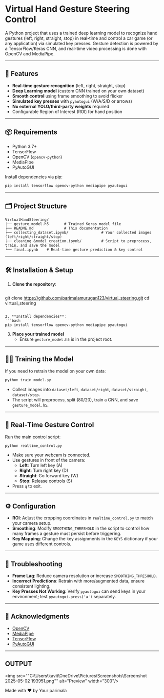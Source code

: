 # Virtual Hand Gesture Steering Control

A Python project that uses a trained deep learning model to recognize hand gestures (left, right, straight, stop) in real-time and control a car game (or any application) via simulated key presses. Gesture detection is powered by a TensorFlow/Keras CNN, and real-time video processing is done with OpenCV and MediaPipe.

---

## 🚀 Features

- **Real‑time gesture recognition** (left, right, straight, stop)
- **Deep Learning model** (custom CNN trained on your own dataset)
- **Smooth control** using frame smoothing to avoid flicker
- **Simulated key presses** with `pyautogui` (W/A/S/D or arrows)
- **No external YOLO/third‑party weights** required
- Configurable Region of Interest (ROI) for hand position

---

## 📦 Requirements

- Python 3.7+
- TensorFlow
- OpenCV (`opencv-python`)
- MediaPipe
- PyAutoGUI

Install dependencies via pip:

```bash
pip install tensorflow opencv-python mediapipe pyautogui
```

---

## 🗂 Project Structure

```text
VirtualHandSteering/
├── gesture_model.h5       # Trained Keras model file
├── README.md              # This documentation
├── collecting_dataset.ipynb/               # Your collected images (left/right/straight/stop)
├── cleaning &model_creation.ipynb/         # Script to preprocess, train, and save the model
└── final.ipynb    # Real-time gesture prediction & key control
```

---

## 🛠 Installation & Setup

1. **Clone the repository**:
   ```bash
   ```

git clone https://github.com/parimalamurugan123/virtual_steering.git
cd virtual_steering


````

2. **Install dependencies**:
```bash
pip install tensorflow opencv-python mediapipe pyautogui
````

3. **Place your trained model**
   - Ensure `gesture_model.h5` is in the project root.

---

## 🏋️‍♂️ Training the Model

If you need to retrain the model on your own data:

```bash
python train_model.py
```

- Collect images into `dataset/left`, `dataset/right`, `dataset/straight`, `dataset/stop`.
- The script will preprocess, split (80/20), train a CNN, and save `gesture_model.h5`.

---

## 🎥 Real‑Time Gesture Control

Run the main control script:

```bash
python realtime_control.py
```

- Make sure your webcam is connected.
- Use gestures in front of the camera:
  - **Left**: Turn left key (A)
  - **Right**: Turn right key (D)
  - **Straight**: Go forward key (W)
  - **Stop**: Release controls (S)
- Press `q` to exit.

---

## ⚙️ Configuration

- **ROI**: Adjust the cropping coordinates in `realtime_control.py` to match your camera setup.
- **Smoothing**: Modify `SMOOTHING_THRESHOLD` in the script to control how many frames a gesture must persist before triggering.
- **Key Mapping**: Change the key assignments in the `KEYS` dictionary if your game uses different controls.

---

## 🔧 Troubleshooting

- **Frame Lag**: Reduce camera resolution or increase `SMOOTHING_THRESHOLD`.
- **Incorrect Predictions**: Retrain with more/augmented data, ensure consistent lighting.
- **Key Presses Not Working**: Verify `pyautogui` can send keys in your environment; test `pyautogui.press('a')` separately.



---

## 🙏 Acknowledgments

- [OpenCV](https://opencv.org/)
- [MediaPipe](https://mediapipe.dev/)
- [TensorFlow](https://www.tensorflow.org/)
- [PyAutoGUI](https://pyautogui.readthedocs.io/)

---
## OUTPUT
<img src=""C:\Users\kavit\OneDrive\Pictures\Screenshots\Screenshot 2025-05-02 193951.png"" alt="Preview" width="300"/>




Made with ❤️ by Your parimala

